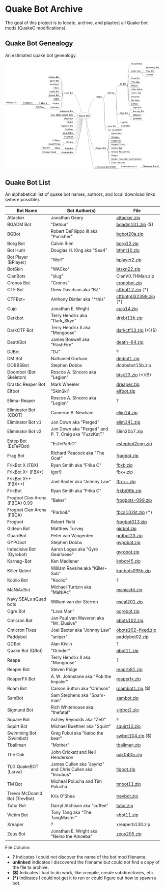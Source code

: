# Quake Bot Archive

The goal of this project is to locate, archive, and playtest all Quake bot mods (QuakeC modifications).

## Quake Bot Genealogy

An estimated quake bot genealogy.

![Quake Bot Genealogy](mindmap/QuakeBots.png)


## Quake Bot List

An alphabetical list of quake bot names, authors, and local download links (where possible).

Bot Name | Bot Author(s) | File
--- | --- | ---
Attacker | Jonathan Geary | [attacker.zip](bin/attacker.zip)
BGADM Bot | "Detour" | [bgadm101.zip](bin/bgadm101.zip) ($)
BGBot | Robert DeFilippo III aka "Punisher" | [bgbot20a.zip](bin/bgbot20a.zip)
Borg Bot | Calvin Rien | [borg12.zip](bin/borg12.zip)
Bot Hunt | Douglas H. King aka "Sea4" | [bthnt10.zip](bin/bthnt10.zip)
Bot Player (BPlayer) | "Wolf" | [bplayer2.zip](bin/bplayer2.zip)
BotSkin | "WACko" | [btskn22.zip](bin/btskn22.zip)
ClanBots | "slug" | ClanV0.7HMan.zip
Cronos Bot | "Cronos" | [cronobot.zip](bin/cronobot.zip)
CTF Bot | Drew Davidson aka "BZ" | [ctfbot12.zip](bin/ctfbot12.zip) (*)
CTFBot+ | Anthony Distler aka "*this" | [ctfbotp032399.zip](bin/ctfbotp032399.zip) (*)
Cujo | Jonathan E. Wright | [cujo14.zip](bin/cujo14.zip)
Darkbot | Terry Hendrix aka "Dark_Skye" | [drkbt11b.zip](bin/drkbt11b.zip)
DarkCTF Bot | Terry Hendrix II aka "Mongoose" | [darkctf13.zip](bin/darkctf13.zip) (*)($)
DeathBot | James Boswell aka "FlashFire" | [death-64.zip](bin/death-64.zip)
DJBot | "DJ" | ?
DM Bot | Nathaniel Gorham | [dmbot1.zip](bin/dmbot1.zip)
DOBBSBot | Stephen Dobbs | dobbsbot15b.zip
Doombot (Bot Skeleton) | Roscoe A. Sincero aka "Legion" | [btsk23.zip](bin/btsk23.zip) (*)($)
Drastic Reaper Bot | Mark Wheeler | [dreaper.zip](bin/dreaper.zip)
Elfbot | "SkinSki" | [elfbot.zip](bin/elfbot.zip)
Elima-Reaper | Roscoe A. Sincero aka "Legion" | ?
Eliminator Bot (CBOT) | Cameron B. Newham | [elim14.zip](bin/elim14.zip)
Eliminator Bot v1 | Jon Down aka "Perged" | [elim141.zip](bin/elim141.zip)
Eliminator Bot v2 | Jon Down aka "Perged" and P. T. Craig aka "FuzzKatT" | Elim20b7.zip
Estep Bot (EsTePBot) | "EsTePaRiO" | [estepbot2eng.zip](bin/estepbot2eng.zip)
Frag Bot | Richard Peacock aka "The Goat" | [fragbot.zip](bin/fragbot.zip)
FrikBot X (FBX) | Ryan Smith aka "Frika C" | [fbxb.zip](bin/fbxb.zip)
FrikBot X+ (FBX+) | Igor9 | fbx+.zip
FrikBot X++ (FBX++) | Joel Baxter aka "Johnny Law" | [fbx++.zip](bin/fbx++.zip)
FrikBot | Ryan Smith aka "Frika C" | [frkbt09b.zip](bin/frkbt09b.zip)
Frogbot Clan Arena (FBCA) 0.99 | "Baker" | [frogbots-099.zip](bin/frogbots-099.zip)
Frogbot Clan Arena (FBCA) | "ParboiL" | [fbca102kt.zip](bin/fbca102kt.zip) (*)
Frogbot | Robert Field | [frogbot013.zip](bin/frogbot013.zip)
Gideon Bot | Matthew Turvey | [gidbot.zip](bin/gidbot.zip)
GuardBot | Peter van Wingerden | [grdbot23.zip](bin/grdbot23.zip)
GYPObot | Stephen Dobbs | [gypobot.zip](bin/gypobot.zip)
Indecisive Bot (Gyrobot) | Aaron Logue aka "Gyro Gearloose" | [gyrobot.zip](bin/gyrobot.zip)
Karnag-Bot | Ken Madlener | [knbot45.zip](bin/knbot45.zip)
Killer Qcbot | William  Ravaine aka "Killer-Sub" | [kqcbots095b.zip](bin/kqcbots095b.zip)
Koolio Bot | "Koolio" | ?
MaNiAcBot | Michael Turitzin aka "MaNiAc" | [maniacbt.zip](bin/maniacbt.zip)
Navy SEALs sQuad bots | William van der Sterren | [nseal201.zip](bin/nseal201.zip)
Ogre Bot | "Lava Man" | [ogrebot.zip](bin/ogrebot.zip)
Omicron Bot | Jan Paul van Waveren aka "Mr. Elusive" | [obots102.zip](bin/obots102.zip)
Omicron Fixes | Joel Baxter aka "Johnny Law" | [obots102-fixed.zip](bin/obots102-fixed.zip)
Paddybot | "sniper" | paddybot02.zip
QCBot | Alan Kivlin | ?
Quake Bot (QBot) | "Grinder" | [qbot11.zip](bin/qbot11.zip)
Reapa | Terry Hendrix II aka "Mongoose" | ?
Reaper Bot | Steven Polge | [reaprb81.zip](bin/reaprb81.zip)
ReaperFX Bot | A. W. Johnstone aka "Pob the Impaler" | [reaperfx.zip](bin/reaperfx.zip)
Roam Bot | Carson Sutton aka "Crimson" | [roambot1.zip](bin/roambot1.zip) ($)
SamBot | Sam Stephens aka "Spam-man" | [sambot.zip](bin/sambot.zip)
Sigmund Bot | Rich Whitehouse aka "thefatal" | [sigbot2.zip](bin/sigbot2.zip)
Square Bot | Ashley Reynolds aka "Ze0" | ?
Squirt Bot | Michael Buettner aka "Squirt" | [squirt13.zip](bin/squirt13.zip)
Swimming Bot (Swimbot) | Greg Fukui aka "baloo the bear" | [swbot104.zip](bin/swbot104.zip) ($)
Tballman | "Mother" | [tballman.zip](bin/tballman.zip)
The Oak | John Crickett and Neil Henderson | [oak0405.zip](bin/oak0405.zip)
TLG QuakeBOT (Larva) | James Cullen aka "Jaymz" and Chris Cullen aka "Incubus" | [tlgbot.zip](bin/tlgbot.zip)
TM Bot | Micheal Polucha and Tim Polucha | [tmbot11.zip](bin/tmbot11.zip)
Trevor McDoanld Bot (TrevBot) | Kris O'Shea | [trevbot.zip](bin/trevbot.zip)
Tutor Bot | Darryl Atchison aka "coffee" | [tutor.zip](bin/tutor.zip)
Victim Bot | Tony Tang aka "The TangMaster" | [vbot11.zip](bin/vbot11.zip)
Xreaper | ? | xreaperb130.zip
Zeus Bot | Jonathan E. Wright aka "Nelno the Amoeba" | [zeus205.zip](bin/zeus205.zip)

File Column:
- **?** Indicates I could not discover the name of the bot mod filename.
- **unlinked** Indicates I discovered the filename but could not find a copy of the file to archive.
- **($)** Indicates I had to do work, like compile, create subdirectories, etc.
- **(*)** Indicates I could not get it to run or could figure out how to spawn a bot.
